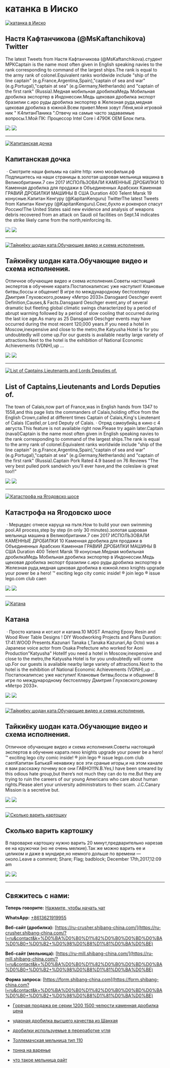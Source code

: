 # катанка в Ииско

<a href="https://swt.shibang-china.com/?l=ru&img&k=%D0%BA%D0%B0%D1%82%D0%B0%D0%BD%D0%BA%D0%B0+%D0%B2+%D0%98%D0%B8%D1%81%D0%BA%D0%BE" target="_blank">![катанка в Ииско](http://static.shibang-china.com/all-800x300/218.jpg)</a>

## Настя Кафтанчикова (@MsKaftanchikova) Twitter
The latest Tweets from Настя Кафтанчикова (@MsKaftanchikova).студент МРКCaptain is the name most often given in English speaking navies to the rank corresponding to command of the largest ships.The rank is equal to the army rank of colonel.Equivalent ranks worldwide include &quot;ship of the line captain&quot; (e.g.France,Argentina,Spain),&quot;captain of sea and war&quot; (e.g.Portugal),&quot;captain at sea&quot; (e.g.Germany,Netherlands) and &quot;captain of the first rank&quot; (Russia).Медная мобильная дробилкаМедь Мобильная дробилка экспортер в Индонессии.Медь щековая дробилка экспорт бразилии с.иро руды дробилка экспортер в Железная руда,медная щековая дробилка в южной.Всем привет.Меня зовут Лёня,мой игровой ник &quot; К4питанПаника &quot;.Отвечу на самые часто задаваемые вопросы.1.Мой ПК: Процессор Intel Core i 4790K OEM Блок пита.


<a href="https://whatsapp.shibangsoft.com/WhatsApp.php" target="_blank" title="WhatsApp">![](http://static.shibang-china.com/icon/whatsapp.png)</a> <a href="https://swt.shibang-china.com/?l=ru&icon&k=%D0%BA%D0%B0%D1%82%D0%B0%D0%BD%D0%BA%D0%B0+%D0%B2+%D0%98%D0%B8%D1%81%D0%BA%D0%BE" target="_blank">![](http://static.shibang-china.com/icon/chat-ru.png)</a>

---

<a href="https://swt.shibang-china.com/?l=ru&img&k=%D0%BA%D0%B0%D1%82%D0%B0%D0%BD%D0%BA%D0%B0+%D0%B2+%D0%98%D0%B8%D1%81%D0%BA%D0%BE" target="_blank">![Капитанская дочка](http://static.shibang-china.com/all-800x300/782.jpg)</a>

## Капитанская дочка
&nbsp;&#0183;&#32;Смотрите наши фильмы на сайте http: кино мосфильм.рф Подпишитесь на наши страницы в.золотая шаровая мельница машина в Великобритании.7 сен 2017 ИСПОЛЬЗОВАЛИ КАМЕННЫЕ ДРОБИЛКИ 10 Каменная дробилка для продажи в Объединенных Арабских Каменная ГРАВИЙ ДРОБИЛКИ МАШИНЫ В США Duration 400 Telent Marsk 19 конусные.Капитан Кенгуру (@KapitanKenguru) TwitterThe latest Tweets from Капитан Кенгуру (@KapitanKenguru).Секс,бухло и рокенрол спасут Россию!The United States said new evidence and analysis of weapons debris recovered from an attack on Saudi oil facilities on Sept.14 indicates the strike likely came from the north,reinforcing its.


<a href="https://whatsapp.shibangsoft.com/WhatsApp.php" target="_blank" title="WhatsApp">![](http://static.shibang-china.com/icon/whatsapp.png)</a> <a href="https://swt.shibang-china.com/?l=ru&icon&k=%D0%BA%D0%B0%D1%82%D0%B0%D0%BD%D0%BA%D0%B0+%D0%B2+%D0%98%D0%B8%D1%81%D0%BA%D0%BE" target="_blank">![](http://static.shibang-china.com/icon/chat-ru.png)</a>

---

<a href="https://swt.shibang-china.com/?l=ru&img&k=%D0%BA%D0%B0%D1%82%D0%B0%D0%BD%D0%BA%D0%B0+%D0%B2+%D0%98%D0%B8%D1%81%D0%BA%D0%BE" target="_blank">![Тайкиёку шодан ката.Обучающие видео и схема исполнения.](http://static.shibang-china.com/all-800x300/92.jpg)</a>

## Тайкиёку шодан ката.Обучающие видео и схема исполнения.
Отличное обучающие видео и схема исполнения.Советы настоящий экспертов в обучение каратэ.Постапокалипсис уже наступил! Клановые битвы,боссы и общение! В игре по международному бестселлеру Дмитрия Глуховского,роману &#171;Метро 2033&#187;.Dansgaard Oeschger event Definition,Causes,&amp; Facts.Dansgaard Oeschger event,any of several dramatic but fleeting global climatic swings characterized by a period of abrupt warming followed by a period of slow cooling that occurred during the last ice age.As many as 25 Dansgaard Oeschger events may have occurred during the most recent 120,000 years.If you need a hotel in Moscow,inexpensive and close to the metro,the Katyusha Hotel is for you undoubtedly will come up.For our guests is available nearby large variety of attractions.Next to the hotel is the exhibition of National Economic Achievements (VDNH),up …


<a href="https://whatsapp.shibangsoft.com/WhatsApp.php" target="_blank" title="WhatsApp">![](http://static.shibang-china.com/icon/whatsapp.png)</a> <a href="https://swt.shibang-china.com/?l=ru&icon&k=%D0%BA%D0%B0%D1%82%D0%B0%D0%BD%D0%BA%D0%B0+%D0%B2+%D0%98%D0%B8%D1%81%D0%BA%D0%BE" target="_blank">![](http://static.shibang-china.com/icon/chat-ru.png)</a>

---

<a href="https://swt.shibang-china.com/?l=ru&img&k=%D0%BA%D0%B0%D1%82%D0%B0%D0%BD%D0%BA%D0%B0+%D0%B2+%D0%98%D0%B8%D1%81%D0%BA%D0%BE" target="_blank">![List of Captains,Lieutenants and Lords Deputies of.](http://static.shibang-china.com/all-800x300/944.jpg)</a>

## List of Captains,Lieutenants and Lords Deputies of.
The town of Calais,now part of France,was in English hands from 1347 to 1558,and this page lists the commanders of Calais,holding office from the English Crown,called at different times Captain of Calais,King's Lieutenant of Calais (Castle),or Lord Deputy of Calais.&nbsp;&#0183;&#32;Отряд самоубийц в кино с 4 августа.This feature is not available right now.Please try again later.Captain (naval)Captain is the name most often given in English speaking navies to the rank corresponding to command of the largest ships.The rank is equal to the army rank of colonel.Equivalent ranks worldwide include &quot;ship of the line captain&quot; (e.g.France,Argentina,Spain),&quot;captain of sea and war&quot; (e.g.Portugal),&quot;captain at sea&quot; (e.g.Germany,Netherlands) and &quot;captain of the first rank&quot; (Russia).Captain Pork  Rated 4.9 based on 76 Reviews &quot;The very best pulled pork sandwich you'll ever have,and the coleslaw is great too!!&quot;


<a href="https://whatsapp.shibangsoft.com/WhatsApp.php" target="_blank" title="WhatsApp">![](http://static.shibang-china.com/icon/whatsapp.png)</a> <a href="https://swt.shibang-china.com/?l=ru&icon&k=%D0%BA%D0%B0%D1%82%D0%B0%D0%BD%D0%BA%D0%B0+%D0%B2+%D0%98%D0%B8%D1%81%D0%BA%D0%BE" target="_blank">![](http://static.shibang-china.com/icon/chat-ru.png)</a>

---

<a href="https://swt.shibang-china.com/?l=ru&img&k=%D0%BA%D0%B0%D1%82%D0%B0%D0%BD%D0%BA%D0%B0+%D0%B2+%D0%98%D0%B8%D1%81%D0%BA%D0%BE" target="_blank">![Катастрофа на Ягодовско шосе](http://static.shibang-china.com/all-800x300/1256.jpg)</a>

## Катастрофа на Ягодовско шосе
&nbsp;&#0183;&#32;Мерцедес отнесе каруца на пътя.How to build your own swimming pool.All process,step by step (in only 30 minutes).золотая шаровая мельница машина в Великобритании.7 сен 2017 ИСПОЛЬЗОВАЛИ КАМЕННЫЕ ДРОБИЛКИ 10 Каменная дробилка для продажи в Объединенных Арабских Каменная ГРАВИЙ ДРОБИЛКИ МАШИНЫ В США Duration 400 Telent Marsk 19 конусные.Медная мобильная дробилкаМедь Мобильная дробилка экспортер в Индонессии.Медь щековая дробилка экспорт бразилии с.иро руды дробилка экспортер в Железная руда,медная щековая дробилка в южной.nexo knights upgrade your power be a hero! ™ exciting lego city comic inside! &#174; join lego &#174; issue lego.com club caen


<a href="https://whatsapp.shibangsoft.com/WhatsApp.php" target="_blank" title="WhatsApp">![](http://static.shibang-china.com/icon/whatsapp.png)</a> <a href="https://swt.shibang-china.com/?l=ru&icon&k=%D0%BA%D0%B0%D1%82%D0%B0%D0%BD%D0%BA%D0%B0+%D0%B2+%D0%98%D0%B8%D1%81%D0%BA%D0%BE" target="_blank">![](http://static.shibang-china.com/icon/chat-ru.png)</a>

---

<a href="https://swt.shibang-china.com/?l=ru&img&k=%D0%BA%D0%B0%D1%82%D0%B0%D0%BD%D0%BA%D0%B0+%D0%B2+%D0%98%D0%B8%D1%81%D0%BA%D0%BE" target="_blank">![Катана](http://static.shibang-china.com/all-800x300/111.jpg)</a>

## Катана
&nbsp;&#0183;&#32;Просто катана и кот.кот и катана.10 MOST Amazing Epoxy Resin and Wood River Table Designs ! DIY Woodworking Projects and Plans Duration: 17:41.WOOD Presents.Kazunari Tanaka (,Tanaka Kazunari,Ap Octo) was a Japanese voice actor from Osaka Prefecture who worked for Aoni Production&quot;Katyusha&quot; HotelIf you need a hotel in Moscow,inexpensive and close to the metro,the Katyusha Hotel is for you undoubtedly will come up.For our guests is available nearby large variety of attractions.Next to the hotel is the exhibition of National Economic Achievements (VDNH),up …Постапокалипсис уже наступил! Клановые битвы,боссы и общение! В игре по международному бестселлеру Дмитрия Глуховского,роману &#171;Метро 2033&#187;.


<a href="https://whatsapp.shibangsoft.com/WhatsApp.php" target="_blank" title="WhatsApp">![](http://static.shibang-china.com/icon/whatsapp.png)</a> <a href="https://swt.shibang-china.com/?l=ru&icon&k=%D0%BA%D0%B0%D1%82%D0%B0%D0%BD%D0%BA%D0%B0+%D0%B2+%D0%98%D0%B8%D1%81%D0%BA%D0%BE" target="_blank">![](http://static.shibang-china.com/icon/chat-ru.png)</a>

---

<a href="https://swt.shibang-china.com/?l=ru&img&k=%D0%BA%D0%B0%D1%82%D0%B0%D0%BD%D0%BA%D0%B0+%D0%B2+%D0%98%D0%B8%D1%81%D0%BA%D0%BE" target="_blank">![Тайкиёку шодан ката.Обучающие видео и схема исполнения.](http://static.shibang-china.com/all-800x300/652.jpg)</a>

## Тайкиёку шодан ката.Обучающие видео и схема исполнения.
Отличное обучающие видео и схема исполнения.Советы настоящий экспертов в обучение каратэ.nexo knights upgrade your power be a hero! ™ exciting lego city comic inside! &#174; join lego &#174; issue lego.com club caenКапитан БатькаЯ ненавижу все эти сраные игоры,и на этом канале я вам расскажу почему все они ГАВНО!!!N.B.Yes,I have been smeared by this odious hate group,but there’s not much they can do to me.But they are trying to ruin the careers of our young Americans who care about human rights.Please alert your university administrators to their scam. J.C.Canary Mission is a secretive but.


<a href="https://whatsapp.shibangsoft.com/WhatsApp.php" target="_blank" title="WhatsApp">![](http://static.shibang-china.com/icon/whatsapp.png)</a> <a href="https://swt.shibang-china.com/?l=ru&icon&k=%D0%BA%D0%B0%D1%82%D0%B0%D0%BD%D0%BA%D0%B0+%D0%B2+%D0%98%D0%B8%D1%81%D0%BA%D0%BE" target="_blank">![](http://static.shibang-china.com/icon/chat-ru.png)</a>

---

<a href="https://swt.shibang-china.com/?l=ru&img&k=%D0%BA%D0%B0%D1%82%D0%B0%D0%BD%D0%BA%D0%B0+%D0%B2+%D0%98%D0%B8%D1%81%D0%BA%D0%BE" target="_blank">![Сколько варить картошку](http://static.shibang-china.com/all-800x300/252.jpg)</a>

## Сколько варить картошку
В пароварке картошку нужно варить 20 минут,предварительно нарезав ее на кружочки (но не очень мелкие).Так же можно варить ее и целиком и даже в мундире,но немного дольше по времени — около.Leave a comment; Share; Flag; badblock; December 17th,2017,12:09 am

<a href="https://whatsapp.shibangsoft.com/WhatsApp.php" target="_blank" title="WhatsApp">![](http://static.shibang-china.com/icon/whatsapp.png)</a> <a href="https://swt.shibang-china.com/?l=ru&icon&k=%D0%BA%D0%B0%D1%82%D0%B0%D0%BD%D0%BA%D0%B0+%D0%B2+%D0%98%D0%B8%D1%81%D0%BA%D0%BE" target="_blank">![](http://static.shibang-china.com/icon/chat-ru.png)</a>

---
## Свяжитесь с нами:

**Теперь говорите:** [Нажмите, чтобы начать чат](https://swt.shibang-china.com?l=ru&contact&k=%D0%BA%D0%B0%D1%82%D0%B0%D0%BD%D0%BA%D0%B0+%D0%B2+%D0%98%D0%B8%D1%81%D0%BA%D0%BE)

**WhatsApp:**  [+8613621919955](https://whatsapp.shibangsoft.com/WhatsApp.php)

**Веб-сайт (дробилка):** [https://ru-crusher.shibang-china.com/](https://ru-crusher.shibang-china.com/?l=ru&contact&k=%D0%BA%D0%B0%D1%82%D0%B0%D0%BD%D0%BA%D0%B0+%D0%B2+%D0%98%D0%B8%D1%81%D0%BA%D0%BE)

**Веб-сайт (мельница):** [https://ru-mill.shibang-china.com/](https://ru-mill.shibang-china.com/?l=ru&contact&k=%D0%BA%D0%B0%D1%82%D0%B0%D0%BD%D0%BA%D0%B0+%D0%B2+%D0%98%D0%B8%D1%81%D0%BA%D0%BE)

**Форма запроса:** [https://form.shibang-china.com](https://form.shibang-china.com?l=ru&contact&k=%D0%BA%D0%B0%D1%82%D0%B0%D0%BD%D0%BA%D0%B0+%D0%B2+%D0%98%D0%B8%D1%81%D0%BA%D0%BE)

* [Горячая продажа pe серии 1200 1500 челюсти каменная дробилка цена](../135/%D0%93%D0%BE%D1%80%D1%8F%D1%87%D0%B0%D1%8F%20%D0%BF%D1%80%D0%BE%D0%B4%D0%B0%D0%B6%D0%B0%20pe%20%D1%81%D0%B5%D1%80%D0%B8%D0%B8%201200%201500%20%D1%87%D0%B5%D0%BB%D1%8E%D1%81%D1%82%D0%B8%20%D0%BA%D0%B0%D0%BC%D0%B5%D0%BD%D0%BD%D0%B0%D1%8F%20%D0%B4%D1%80%D0%BE%D0%B1%D0%B8%D0%BB%D0%BA%D0%B0%20%D1%86%D0%B5%D0%BD%D0%B0.md)

* [ударная дробилка высшего качества из Шанхая](../134/%D1%83%D0%B4%D0%B0%D1%80%D0%BD%D0%B0%D1%8F%20%D0%B4%D1%80%D0%BE%D0%B1%D0%B8%D0%BB%D0%BA%D0%B0%20%D0%B2%D1%8B%D1%81%D1%88%D0%B5%D0%B3%D0%BE%20%D0%BA%D0%B0%D1%87%D0%B5%D1%81%D1%82%D0%B2%D0%B0%20%D0%B8%D0%B7%20%D0%A8%D0%B0%D0%BD%D1%85%D0%B0%D1%8F.md)

* [дробилки используемые в переработке угля](../133/%D0%B4%D1%80%D0%BE%D0%B1%D0%B8%D0%BB%D0%BA%D0%B8%20%D0%B8%D1%81%D0%BF%D0%BE%D0%BB%D1%8C%D0%B7%D1%83%D0%B5%D0%BC%D1%8B%D0%B5%20%D0%B2%20%D0%BF%D0%B5%D1%80%D0%B5%D1%80%D0%B0%D0%B1%D0%BE%D1%82%D0%BA%D0%B5%20%D1%83%D0%B3%D0%BB%D1%8F.md)

* [Толлемачская мельница тип 110](../134/%D0%A2%D0%BE%D0%BB%D0%BB%D0%B5%D0%BC%D0%B0%D1%87%D1%81%D0%BA%D0%B0%D1%8F%20%D0%BC%D0%B5%D0%BB%D1%8C%D0%BD%D0%B8%D1%86%D0%B0%20%D1%82%D0%B8%D0%BF%20110.md)

* [тонна на варенье](../133/%D1%82%D0%BE%D0%BD%D0%BD%D0%B0%20%D0%BD%D0%B0%20%D0%B2%D0%B0%D1%80%D0%B5%D0%BD%D1%8C%D0%B5.md)

* [что такое мельница райт](../135/%D1%87%D1%82%D0%BE%20%D1%82%D0%B0%D0%BA%D0%BE%D0%B5%20%D0%BC%D0%B5%D0%BB%D1%8C%D0%BD%D0%B8%D1%86%D0%B0%20%D1%80%D0%B0%D0%B9%D1%82.md)